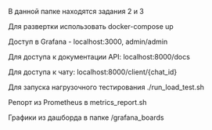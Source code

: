 В данной папке находятся задания 2 и 3

Для развертки использовать docker-compose up

Доступ в Grafana - localhost:3000, admin/admin

Для доступа к документации API: localhost:8000/docs

Для доступа к чату: localhost:8000/client/{chat_id}

Для запуска нагрузочного тестирования ./run_load_test.sh

Репорт из Prometheus в metrics_report.sh

Графики из дашборда в папке /grafana_boards
